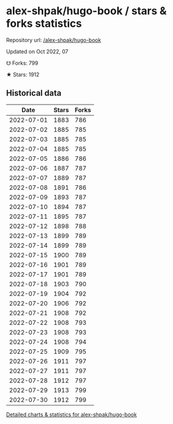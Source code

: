 # alex-shpak/hugo-book / stars & forks statistics

Repository url: [/alex-shpak/hugo-book](https://github.com/alex-shpak/hugo-book)

Updated on Oct 2022, 07

☋ Forks: 799

★ Stars: 1912

## Historical data
| Date | Stars | Forks |
|------|-------|-------|
| 2022-07-01 | 1883 | 786 | 
| 2022-07-02 | 1885 | 785 | 
| 2022-07-03 | 1885 | 785 | 
| 2022-07-04 | 1885 | 785 | 
| 2022-07-05 | 1886 | 786 | 
| 2022-07-06 | 1887 | 787 | 
| 2022-07-07 | 1889 | 787 | 
| 2022-07-08 | 1891 | 786 | 
| 2022-07-09 | 1893 | 787 | 
| 2022-07-10 | 1894 | 787 | 
| 2022-07-11 | 1895 | 787 | 
| 2022-07-12 | 1898 | 788 | 
| 2022-07-13 | 1899 | 789 | 
| 2022-07-14 | 1899 | 789 | 
| 2022-07-15 | 1900 | 789 | 
| 2022-07-16 | 1901 | 789 | 
| 2022-07-17 | 1901 | 789 | 
| 2022-07-18 | 1903 | 790 | 
| 2022-07-19 | 1904 | 792 | 
| 2022-07-20 | 1906 | 792 | 
| 2022-07-21 | 1908 | 792 | 
| 2022-07-22 | 1908 | 793 | 
| 2022-07-23 | 1908 | 793 | 
| 2022-07-24 | 1908 | 794 | 
| 2022-07-25 | 1909 | 795 | 
| 2022-07-26 | 1911 | 797 | 
| 2022-07-27 | 1911 | 797 | 
| 2022-07-28 | 1912 | 797 | 
| 2022-07-29 | 1913 | 799 | 
| 2022-07-30 | 1912 | 799 | 


[Detailed charts & statistics for alex-shpak/hugo-book](https://reviewgithub.com/rep/alex-shpak/hugo-book)

